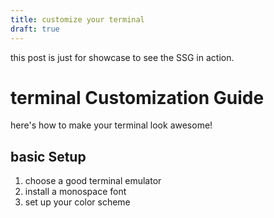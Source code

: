 ```yaml
---
title: customize your terminal
draft: true
---
```


this post is just for showcase to see the SSG in action.


# terminal Customization Guide

here's how to make your terminal look awesome!

## basic Setup

1. choose a good terminal emulator
2. install a monospace font
3. set up your color scheme
